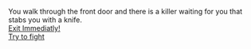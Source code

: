 You walk through the front door and there is a killer waiting for you that stabs you with a knife.  
[Exit Immediatly!](die.md)  
[Try to fight](die.md) 